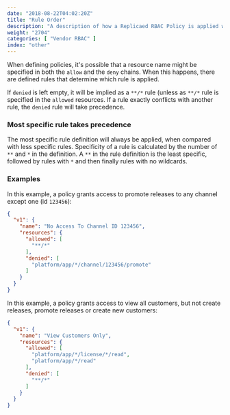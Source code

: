 ```yaml
---
date: "2018-08-22T04:02:20Z"
title: "Rule Order"
description: "A description of how a Replicaed RBAC Policy is applied when there are conflicting policies."
weight: "2704"
categories: [ "Vendor RBAC" ]
index: "other"
---
```


When defining policies, it's possible that a resource name might be specified in both the `allow` and the `deny` chains. When this happens, there are defined rules that determine which rule is applied.

If `denied` is left empty, it will be implied as a `**/*` rule (unless as `**/*` rule is specified in the `allowed` resources. If a rule exactly conflicts with another rule, the `denied` rule will take precedence.

### Most specific rule takes precedence
The most specific rule definition will always be applied, when compared with less specific rules. Specificity of a rule is calculated by the number of `**` and `*` in the definition. A `**` in the rule definition is the least specific, followed by rules with `*` and then finally rules with no wildcards.

### Examples

In this example, a policy grants access to promote releases to any channel except one (id `123456`):

```json
{
  "v1": {
    "name": "No Access To Channel ID 123456",
    "resources": {
      "allowed": [
        "**/*"
      ],
      "denied": [
        "platform/app/*/channel/123456/promote"
      ]
    }
  }
}
```

In this example, a policy grants access to view all customers, but not create releases, promote releases or create new customers:

```json
{
  "v1": {
    "name": "View Customers Only",
    "resources": {
      "allowed": [
        "platform/app/*/license/*/read",
        "platform/app/*/read"
      ],
      "denied": [
        "**/*"
      ]
    }
  }
}
```